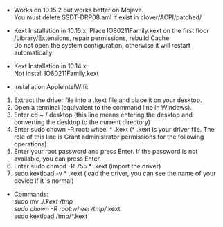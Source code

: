 * Works on 10.15.2 but works better on Mojave. <br />
You must delete SSDT-DRP08.aml if exist in clover/ACPI/patched/ 

* Kext Installation in 10.15.x:
Place IO80211Family.kext on the first floor /Library/Extensions, repair permissions, rebuild Cache <br />
Do not open the system configuration, otherwise it will restart automatically.

* Kext Installation in 10.14.x: <br />
Not install IO80211Family.kext

* Installation AppleIntelWifi: <br />
1. Extract the driver file into a .kext file and place it on your desktop.
2. Open a terminal (equivalent to the command line in Windows).
3. Enter cd ~ / desktop (this line means entering the desktop and converting the desktop to the current directory)
4. Enter sudo chown -R root: wheel * .kext (* .kext is your driver file. The role of this line is Grant administrator permissions for the following operations)
5. Enter your root password and press Enter. If the password is not available, you can press Enter.
6. Enter sudo chmod -R 755 * .kext (import the driver)
7. sudo kextload -v * .kext (load the driver, you can see the name of your device if it is normal)

* Commands: <br />
sudo mv ./*.kext /tmp <br />
sudo chown -R root:wheel /tmp/*.kext <br />
sudo kextload /tmp/*.kext <br />
